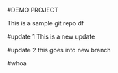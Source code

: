 #DEMO PROJECT

This is a sample git repo
df

#update 1
This is a new update

#update 2
this goes into new branch

#whoa
